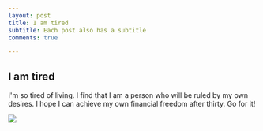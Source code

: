 ```yaml
---
layout: post
title: I am tired
subtitle: Each post also has a subtitle
comments: true

---
```


## I am tired

I'm so tired of living. I find that I am a person who will be ruled by my own desires. I hope I can achieve my own financial freedom after thirty.
Go for it!

![](https://raw.githubusercontent.com/AnonymousDestroyer/AnonymousDestroyer.github.io/master/assets/img/yujin_blog/xue.png)